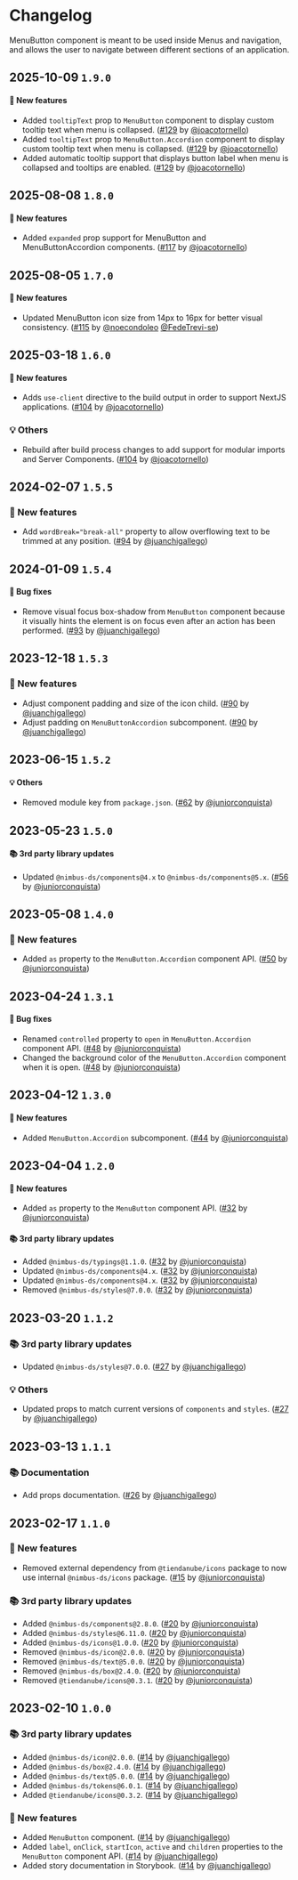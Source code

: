 # Changelog

MenuButton component is meant to be used inside Menus and navigation, and allows the user to navigate between different sections of an application.

## 2025-10-09 `1.9.0`

#### 🎉 New features

- Added `tooltipText` prop to `MenuButton` component to display custom tooltip text when menu is collapsed. ([#129](https://github.com/TiendaNube/nimbus-patterns/pull/129) by [@joacotornello](https://github.com/joacotornello))
- Added `tooltipText` prop to `MenuButton.Accordion` component to display custom tooltip text when menu is collapsed. ([#129](https://github.com/TiendaNube/nimbus-patterns/pull/129) by [@joacotornello](https://github.com/joacotornello))
- Added automatic tooltip support that displays button label when menu is collapsed and tooltips are enabled. ([#129](https://github.com/TiendaNube/nimbus-patterns/pull/129) by [@joacotornello](https://github.com/joacotornello))

## 2025-08-08 `1.8.0`

#### 🎉 New features

- Added `expanded` prop support for MenuButton and MenuButtonAccordion components. ([#117](https://github.com/TiendaNube/nimbus-patterns/pull/117) by [@joacotornello](https://github.com/joacotornello))

## 2025-08-05 `1.7.0`

#### 🎉 New features

- Updated MenuButton icon size from 14px to 16px for better visual consistency. ([#115](https://github.com/TiendaNube/nimbus-patterns/pull/115) by [@noecondoleo](https://github.com/noecondoleo) [@FedeTrevi-se](https://github.com/FedeTrevi-se))

## 2025-03-18 `1.6.0`

#### 🎉 New features

- Adds `use-client` directive to the build output in order to support NextJS applications. ([#104](https://github.com/TiendaNube/nimbus-patterns/pull/104) by [@joacotornello](https://github.com/joacotornello))

### 💡 Others

- Rebuild after build process changes to add support for modular imports and Server Components. ([#104](https://github.com/TiendaNube/nimbus-patterns/pull/104) by [@joacotornello](https://github.com/joacotornello))

## 2024-02-07 `1.5.5`

### 🎉 New features

- Add `wordBreak="break-all"` property to allow overflowing text to be trimmed at any position. ([#94](https://github.com/TiendaNube/nimbus-patterns/pull/94) by [@juanchigallego](https://github.com/juanchigallego))

## 2024-01-09 `1.5.4`

#### 🐛 Bug fixes

- Remove visual focus box-shadow from `MenuButton` component because it visually hints the element is on focus even after an action has been performed. ([#93](https://github.com/TiendaNube/nimbus-patterns/pull/93) by [@juanchigallego](https://github.com/juanchigallego))

## 2023-12-18 `1.5.3`

### 🎉 New features

- Adjust component padding and size of the icon child. ([#90](https://github.com/TiendaNube/nimbus-patterns/pull/90) by [@juanchigallego](https://github.com/juanchigallego))
- Adjust padding on `MenuButtonAccordion` subcomponent. ([#90](https://github.com/TiendaNube/nimbus-patterns/pull/90) by [@juanchigallego](https://github.com/juanchigallego))

## 2023-06-15 `1.5.2`

#### 💡 Others

- Removed module key from `package.json`. ([#62](https://github.com/TiendaNube/nimbus-patterns/pull/62) by [@juniorconquista](https://github.com/juniorconquista))

## 2023-05-23 `1.5.0`

#### 📚 3rd party library updates

- Updated `@nimbus-ds/components@4.x` to `@nimbus-ds/components@5.x`. ([#56](https://github.com/TiendaNube/nimbus-patterns/pull/56) by [@juniorconquista](https://github.com/juniorconquista))

## 2023-05-08 `1.4.0`

### 🎉 New features

- Added `as` property to the `MenuButton.Accordion` component API. ([#50](https://github.com/TiendaNube/nimbus-patterns/pull/50) by [@juniorconquista](https://github.com/juniorconquista))

## 2023-04-24 `1.3.1`

#### 🐛 Bug fixes

- Renamed `controlled` property to `open` in `MenuButton.Accordion` component API. ([#48](https://github.com/TiendaNube/nimbus-patterns/pull/48) by [@juniorconquista](https://github.com/juniorconquista))
- Changed the background color of the `MenuButton.Accordion` component when it is open. ([#48](https://github.com/TiendaNube/nimbus-patterns/pull/48) by [@juniorconquista](https://github.com/juniorconquista))

## 2023-04-12 `1.3.0`

#### 🎉 New features

- Added `MenuButton.Accordion` subcomponent. ([#44](https://github.com/TiendaNube/nimbus-patterns/pull/44) by [@juniorconquista](https://github.com/juniorconquista))

## 2023-04-04 `1.2.0`

#### 🎉 New features

- Added `as` property to the `MenuButton` component API. ([#32](https://github.com/TiendaNube/nimbus-patterns/pull/32) by [@juniorconquista](https://github.com/juniorconquista))

#### 📚 3rd party library updates

- Added `@nimbus-ds/typings@1.1.0`. ([#32](https://github.com/TiendaNube/nimbus-patterns/pull/32) by [@juniorconquista](https://github.com/juniorconquista))
- Updated `@nimbus-ds/components@4.x`. ([#32](https://github.com/TiendaNube/nimbus-patterns/pull/32) by [@juniorconquista](https://github.com/juniorconquista))
- Updated `@nimbus-ds/components@4.x`. ([#32](https://github.com/TiendaNube/nimbus-patterns/pull/32) by [@juniorconquista](https://github.com/juniorconquista))
- Removed `@nimbus-ds/styles@7.0.0`. ([#32](https://github.com/TiendaNube/nimbus-patterns/pull/32) by [@juniorconquista](https://github.com/juniorconquista))

## 2023-03-20 `1.1.2`

### 📚 3rd party library updates

- Updated `@nimbus-ds/styles@7.0.0`. ([#27](https://github.com/TiendaNube/nimbus-patterns/pull/27) by [@juanchigallego](https://github.com/juanchigallego))

### 💡 Others

- Updated props to match current versions of `components` and `styles`. ([#27](https://github.com/TiendaNube/nimbus-patterns/pull/27) by [@juanchigallego](https://github.com/juanchigallego))

## 2023-03-13 `1.1.1`

### 📚 Documentation

- Add props documentation. ([#26](https://github.com/TiendaNube/nimbus-patterns/pull/26) by [@juanchigallego](https://github.com/juanchigallego))

## 2023-02-17 `1.1.0`

### 🎉 New features

- Removed external dependency from `@tiendanube/icons` package to now use internal `@nimbus-ds/icons` package. ([#15](https://github.com/TiendaNube/nimbus-design-system/pull/#15) by [@juniorconquista](https://github.com/juniorconquista))

### 📚 3rd party library updates

- Added `@nimbus-ds/components@2.8.0`. ([#20](https://github.com/TiendaNube/nimbus-patterns/pull/20) by [@juniorconquista](https://github.com/juniorconquista))
- Added `@nimbus-ds/styles@6.11.0`. ([#20](https://github.com/TiendaNube/nimbus-patterns/pull/20) by [@juniorconquista](https://github.com/juniorconquista))
- Added `@nimbus-ds/icons@1.0.0`. ([#20](https://github.com/TiendaNube/nimbus-patterns/pull/20) by [@juniorconquista](https://github.com/juniorconquista))
- Removed `@nimbus-ds/icon@2.0.0`. ([#20](https://github.com/TiendaNube/nimbus-patterns/pull/20) by [@juniorconquista](https://github.com/juniorconquista))
- Removed `@nimbus-ds/text@5.0.0`. ([#20](https://github.com/TiendaNube/nimbus-patterns/pull/20) by [@juniorconquista](https://github.com/juniorconquista))
- Removed `@nimbus-ds/box@2.4.0`. ([#20](https://github.com/TiendaNube/nimbus-patterns/pull/20) by [@juniorconquista](https://github.com/juniorconquista))
- Removed `@tiendanube/icons@0.3.1`. ([#20](https://github.com/TiendaNube/nimbus-patterns/pull/20) by [@juniorconquista](https://github.com/juniorconquista))

## 2023-02-10 `1.0.0`

### 📚 3rd party library updates

- Added `@nimbus-ds/icon@2.0.0`. ([#14](https://github.com/TiendaNube/nimbus-patterns/pull/14) by [@juanchigallego](https://github.com/juanchigallego))
- Added `@nimbus-ds/box@2.4.0`. ([#14](https://github.com/TiendaNube/nimbus-patterns/pull/14) by [@juanchigallego](https://github.com/juanchigallego))
- Added `@nimbus-ds/text@5.0.0`. ([#14](https://github.com/TiendaNube/nimbus-patterns/pull/14) by [@juanchigallego](https://github.com/juanchigallego))
- Added `@nimbus-ds/tokens@6.0.1`. ([#14](https://github.com/TiendaNube/nimbus-patterns/pull/14) by [@juanchigallego](https://github.com/juanchigallego))
- Added `@tiendanube/icons@0.3.2`. ([#14](https://github.com/TiendaNube/nimbus-patterns/pull/14) by [@juanchigallego](https://github.com/juanchigallego))

### 🎉 New features

- Added `MenuButton` component. ([#14](https://github.com/TiendaNube/nimbus-patterns/pull/14) by [@juanchigallego](https://github.com/juanchigallego))
- Added `label`, `onClick`, `startIcon`, `active` and `children` properties to the `MenuButton` component API. ([#14](https://github.com/TiendaNube/nimbus-patterns/pull/14) by [@juanchigallego](https://github.com/juanchigallego))
- Added story documentation in Storybook. ([#14](https://github.com/TiendaNube/nimbus-patterns/pull/14) by [@juanchigallego](https://github.com/juanchigallego))
